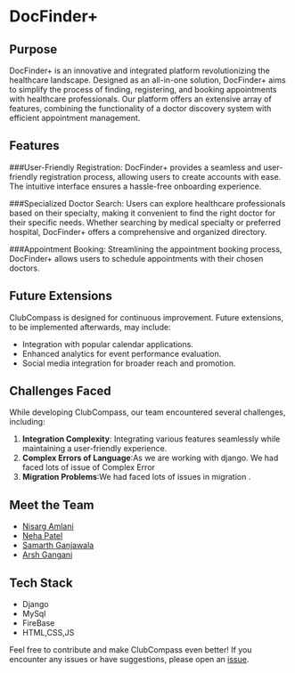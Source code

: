 # DocFinder+

## Purpose

DocFinder+ is an innovative and integrated platform revolutionizing the healthcare landscape. Designed as an all-in-one solution, DocFinder+ aims to simplify the process of finding, registering, and booking appointments with healthcare professionals. Our platform offers an extensive array of features, combining the functionality of a doctor discovery system with efficient appointment management.

## Features

###User-Friendly Registration:
DocFinder+ provides a seamless and user-friendly registration process, allowing users to create accounts with ease. The intuitive interface ensures a hassle-free onboarding experience.

###Specialized Doctor Search:
Users can explore healthcare professionals based on their specialty, making it convenient to find the right doctor for their specific needs. Whether searching by medical specialty or preferred hospital, DocFinder+ offers a comprehensive and organized directory.

###Appointment Booking:
Streamlining the appointment booking process, DocFinder+ allows users to schedule appointments with their chosen doctors. 


## Future Extensions

ClubCompass is designed for continuous improvement. Future extensions, to be implemented afterwards, may include:

- Integration with popular calendar applications.
- Enhanced analytics for event performance evaluation.
- Social media integration for broader reach and promotion.

## Challenges Faced

While developing ClubCompass, our team encountered several challenges, including:

1. **Integration Complexity**: Integrating various features seamlessly while maintaining a user-friendly experience.
2. **Complex Errors of Language**:As we are working with django. We had faced lots of issue of  Complex Error
3. **Migration Problems**:We  had faced lots of issues in migration .

## Meet the Team

- [Nisarg Amlani](https://github.com/Nisarg155)
- [Neha Patel](https://github.com/neha089)
- [Samarth Ganjawala](https://github.com/samarth-146)
- [Arsh Gangani](https://github.com/ArshGangani)


## Tech Stack

- Django 
- MySql
- FireBase 
- HTML,CSS,JS

Feel free to contribute and make ClubCompass even better! If you encounter any issues or have suggestions, please open an [issue](https://github.com/Rushi0508/EMS/issues).
